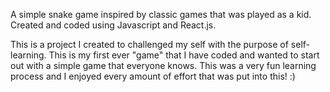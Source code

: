 A simple snake game inspired by classic games that was played as a kid. Created and coded using Javascript and React.js.

This is a project I created to challenged my self with the purpose of self-learning. This is my first ever "game" that I have coded and wanted to start out with a simple game that everyone knows. This was a very fun learning process and I enjoyed every amount of effort that was put into this! :)